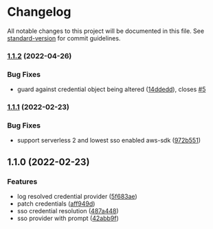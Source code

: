# Changelog

All notable changes to this project will be documented in this file. See [standard-version](https://github.com/conventional-changelog/standard-version) for commit guidelines.

### [1.1.2](https://github.com/thomasmichaelwallace/serverless-better-credentials/compare/v1.1.1...v1.1.2) (2022-04-26)


### Bug Fixes

* guard against credential object being altered ([14ddedd](https://github.com/thomasmichaelwallace/serverless-better-credentials/commit/14ddeddf0d1d395138988753c76d7c6f96b343dc)), closes [#5](https://github.com/thomasmichaelwallace/serverless-better-credentials/issues/5)

### [1.1.1](https://github.com/thomasmichaelwallace/serverless-better-credentials/compare/v1.1.0...v1.1.1) (2022-02-23)


### Bug Fixes

* support serverless 2 and lowest sso enabled aws-sdk ([972b551](https://github.com/thomasmichaelwallace/serverless-better-credentials/commit/972b551e5acdead1552a78b88177cbf74083da2e))

## 1.1.0 (2022-02-23)


### Features

* log resolved credential provider ([5f683ae](https://github.com/thomasmichaelwallace/serverless-better-credentials/commit/5f683ae08a93d9b6918da6709ffdb420fe39b1c1))
* patch credentials ([aff949d](https://github.com/thomasmichaelwallace/serverless-better-credentials/commit/aff949d261b802008ac9a79fe0acceaadca85a84))
* sso credential resolution ([487a448](https://github.com/thomasmichaelwallace/serverless-better-credentials/commit/487a448164d1c76d2b7adab71ff943b9f6ebfb54))
* sso provider with prompt ([42abb9f](https://github.com/thomasmichaelwallace/serverless-better-credentials/commit/42abb9fbf0475abea7d220d72aa1bbce9aa7afbd))

